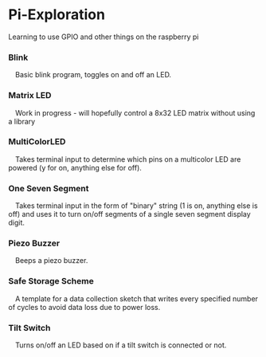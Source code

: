 # Pi-Exploration
Learning to use GPIO and other things on the raspberry pi

### Blink 
&emsp;Basic blink program, toggles on and off an LED.

### Matrix LED
&emsp;Work in progress - will hopefully control a 8x32 LED matrix without using a library

### MultiColorLED
&emsp;Takes terminal input to determine which pins on a multicolor LED are powered (y for on, anything else for off).

### One Seven Segment
&emsp;Takes terminal input in the form of "binary" string (1 is on, anything else is off) and uses it to turn on/off segments of a single seven segment display digit. 

### Piezo Buzzer
&emsp;Beeps a piezo buzzer.

### Safe Storage Scheme
&emsp;A template for a data collection sketch that writes every specified number of cycles to avoid data loss due to power loss.

### Tilt Switch
&emsp;Turns on/off an LED based on if a tilt switch is connected or not.
